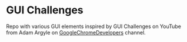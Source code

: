 # GUI Challenges

Repo with various GUI elements inspired by GUI Challenges on YouTube from Adam Argyle on [GoogleChromeDevelopers](https://www.youtube.com/c/GoogleChromeDevelopers) channel.